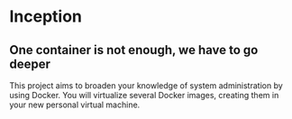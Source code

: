 # Inception
## One container is not enough, we have to go deeper

This project aims to broaden your knowledge of system administration by using Docker.
You will virtualize several Docker images, creating them in your new personal virtual
machine.
